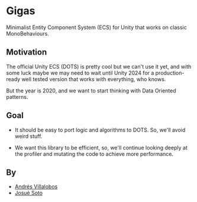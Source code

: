 # Gigas

Minimalist Entity Component System (ECS) for Unity that works on classic MonoBehaviours.

## Motivation

The official Unity ECS (DOTS) is pretty cool but we can't use it yet, and with some luck maybe we may need to wait until Unity 2024 for a production-ready well tested version that works with everything, who knows.

But the year is 2020, and we want to start thinking with Data Oriented patterns.

## Goal

-   It should be easy to port logic and algorithms to DOTS. So, we'll avoid weird stuff.

-   We want this library to be efficient, so, we'll continue looking deeply at the profiler and mutating the code to achieve more performance.

## By

-   [Andrés Villalobos](https://www.linkedin.com/in/alvivar/)
-   [Josué Soto](https://www.linkedin.com/in/josue-soto-cambronero-3a8b1539/)

